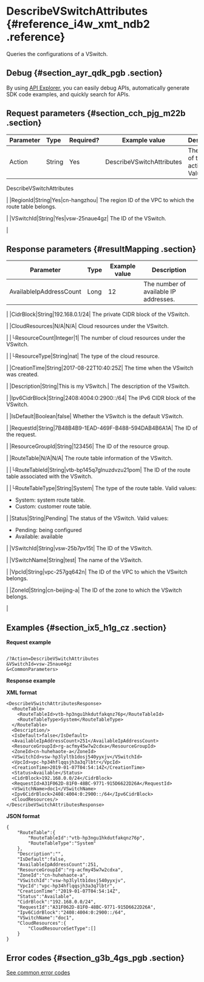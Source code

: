 # DescribeVSwitchAttributes {#reference_i4w_xmt_ndb2 .reference}

Queries the configurations of a VSwitch.

## Debug {#section_ayr_qdk_pgb .section}

By using [API Explorer](https://api.aliyun.com/#product=Vpc&api=DescribeVpcAttribute), you can easily debug APIs, automatically generate SDK code examples, and quickly search for APIs.

## Request parameters {#section_cch_pjg_m22b .section}

|Parameter|Type|Required?|Example value|Description|
|:--------|:---|:--------|-------------|:----------|
|Action|String|Yes|DescribeVSwitchAttributes| The name of this action. Value: 

 DescribeVSwitchAttributes

 |
|RegionId|String|Yes|cn-hangzhou| The region ID of the VPC to which the route table belongs.

 |
|VSwitchId|String|Yes|vsw-25naue4gz| The ID of the VSwitch.

 |

## Response parameters {#resultMapping .section}

|Parameter|Type|Example value|Description|
|---------|----|-------------|-----------|
|AvailableIpAddressCount|Long|12| The number of available IP addresses.

 |
|CidrBlock|String|192.168.0.1/24| The private CIDR block of the VSwitch.

 |
|CloudResources|N/A|N/A| Cloud resources under the VSwitch.

 |
|└ResourceCount|Integer|1| The number of cloud resources under the VSwitch.

 |
|└ResourceType|String|nat| The type of the cloud resource.

 |
|CreationTime|String|2017-08-22T10:40:25Z| The time when the VSwitch was created.

 |
|Description|String|This is my VSwitch.| The description of the VSwitch.

 |
|Ipv6CidrBlock|String|2408:4004:0:2900::/64| The IPv6 CIDR block of the VSwitch.

 |
|IsDefault|Boolean|false| Whether the VSwitch is the default VSwitch.

 |
|RequestId|String|7B48B4B9-1EAD-469F-B488-594DAB4B6A1A| The ID of the request.

 |
|ResourceGroupId|String|123456| The ID of the resource group.

 |
|RouteTable|N/A|N/A| The route table information of the VSwitch.

 |
|└RouteTableId|String|vtb-bp145q7glnuzdvzu21pom| The ID of the route table associated with the VSwitch.

 |
|└RouteTableType|String|System| The type of the route table. Valid values:

 -   System: system route table.
-   Custom: customer route table.

 |
|Status|String|Pending| The status of the VSwitch. Valid values:

 -   Pending: being configured
-   Available: available

 |
|VSwitchId|String|vsw-25b7pv15t| The ID of the VSwitch.

 |
|VSwitchName|String|test| The name of the VSwitch.

 |
|VpcId|String|vpc-257gq642n| The ID of the VPC to which the VSwitch belongs.

 |
|ZoneId|String|cn-beijing-a| The ID of the zone to which the VSwitch belongs.

 |

## Examples {#section_ix5_h1g_cz .section}

**Request example**

``` {#createVPCpub}

/?Action=DescribeVSwitchAttributes
&VSwitchId=vsw-25naue4gz
&<CommonParameters>

```

**Response example**

**XML format**

``` {#xml_return_success_demo}
<DescribeVSwitchAttributesResponse>
  <RouteTable>
    <RouteTableId>vtb-hp3ngu1hkdutfakqnz76p</RouteTableId>
    <RouteTableType>System</RouteTableType>
  </RouteTable>
  <Description/>
  <IsDefault>false</IsDefault>
  <AvailableIpAddressCount>251</AvailableIpAddressCount>
  <ResourceGroupId>rg-acfmy45w7w2cdxa</ResourceGroupId>
  <ZoneId>cn-huhehaote-a</ZoneId>
  <VSwitchId>vsw-hp3lyltb1dosj540yyxjv</VSwitchId>
  <VpcId>vpc-hp34hflqqsjh3a3q7lbtr</VpcId>
  <CreationTime>2019-01-07T04:54:14Z</CreationTime>
  <Status>Available</Status>
  <CidrBlock>192.168.0.0/24</CidrBlock>
  <RequestId>A31F062D-81F0-48BC-9771-915D6622D26A</RequestId>
  <VSwitchName>doc1</VSwitchName>
  <Ipv6CidrBlock>2408:4004:0:2900::/64</Ipv6CidrBlock>
  <CloudResources/>
</DescribeVSwitchAttributesResponse>

```

**JSON format**

``` {#json_return_success_demo}
{
	"RouteTable":{
		"RouteTableId":"vtb-hp3ngu1hkdutfakqnz76p",
		"RouteTableType":"System"
	},
	"Description":"",
	"IsDefault":false,
	"AvailableIpAddressCount":251,
	"ResourceGroupId":"rg-acfmy45w7w2cdxa",
	"ZoneId":"cn-huhehaote-a",
	"VSwitchId":"vsw-hp3lyltb1dosj540yyxjv",
	"VpcId":"vpc-hp34hflqqsjh3a3q7lbtr",
	"CreationTime":"2019-01-07T04:54:14Z",
	"Status":"Available",
	"CidrBlock":"192.168.0.0/24",
	"RequestId":"A31F062D-81F0-48BC-9771-915D6622D26A",
	"Ipv6CidrBlock":"2408:4004:0:2900::/64",
	"VSwitchName":"doc1",
	"CloudResources":{
		"CloudResourceSetType":[]
	}
}
```

## Error codes {#section_g3b_4gs_pgb .section}

[See common error codes](https://error-center.aliyun.com/status/product/Vpc)

